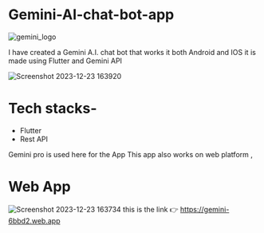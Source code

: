 # Gemini-AI-chat-bot-app

![gemini_logo](https://github.com/sandeshkolte/Gemini-AI-chat-bot-app/assets/127025956/2d3c65d7-c001-4df3-85a9-8bdc591558e8)

I have created a Gemini A.I. chat bot that works it both Android and IOS it is made using Flutter and Gemini API

![Screenshot 2023-12-23 163920](https://github.com/sandeshkolte/Gemini-AI-chat-bot-app/assets/127025956/c1bf5ac0-4432-4f03-9aac-49918ba87a82)


# Tech stacks-
- Flutter
- Rest API

Gemini pro is used here for the App
This app also works on web platform ,

# Web App
![Screenshot 2023-12-23 163734](https://github.com/sandeshkolte/Gemini-AI-chat-bot-app/assets/127025956/cdad1f2c-daa2-4be9-8256-9defcaf2d492)
this is the link 👉 https://gemini-6bbd2.web.app
